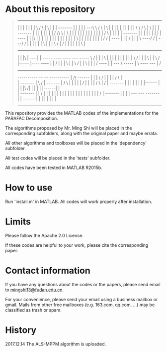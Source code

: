 # About this repository
> ----------    --      --    --------          --        --      --
>|          |  |  |    |  |  |        \        /  \      |  \    |  |
>|   -------   |  |    |  |  |   ---\  \      /    \     |   \   |  |
>|  |          |  |    |  |  |  |    \  \    /      \    |    \  |  |
>|   -------   |  |    |  |  |  |    |  |   /   /\   \   |     \ |  |
>|          |  |  |    |  |  |  |    |  |  |   /  \   |  |      \|  |
>|   -------   |  |    |  |  |  |    |  |  |   ----   |  |  |\      |
>|  |          |  |    |  |  |  |    |  |  |          |  |  | \     |
>|  |          |  |    |  |  |  |    /  /  |   ----   |  |  |  \    |
>|  |          \  \----/  /  |   ---/  /   |  |    |  |  |  |   \   |
>|  |           \        /   |        /    |  |    |  |  |  |    \  |
> --             --------     --------      --      --    --      --
>
>|    | |\    |  ---  |    |  -----  ----   ----   ---  ----- \    /
>|    | | \   |   |   |    | |      |    | |        |     |    \  /
>|    | |  \  |   |   \    / |----- |----   ----    |     |     \/
>|    | |   \ |   |    \  /  |      |  \        |   |     |     /
> ----  |    \|  ---    \/    ----- |   \   ----   ---    |    /
>
>----------------------------------------------------------------------
>
> ----------    --      --    ----------   |           /\     ------
>|          |  |  \    /  |  |          |  |          /  \   |      \
>|   -------   |   \  /   |   ---    ---   |         /    \  |      |
>|  |          |    \/    |      |  |      |        /      \ |      /
>|   -------   |          |      |  |      |        |      | |------
>|          |  |  |\  /|  |      |  |      |        |------| |      \
>|   -------   |  | \/ |  |      |  |      |        |      | |      |
>|  |          |  |    |  |      |  |      |        |      | |      /
>|   -------   |  |    |  |   ---    ---    ------- |      |  ------
>|          |  |  |    |  |  |          |  
> ----------    --      --    ----------   
 
This repository provides the MATLAB codes of the implementations for the PARAFAC Decomposition.

The algorithms proposed by Mr. Ming Shi will be placed in the corresponding subfolders, along with the original paper and maybe errata. 

All other algorithms and toolboxes will be placed in the 'dependency' subfolder. 

All test codes will be placed in the 'tests' subfolder.

All codes have been tested in MATLAB R2015b.

# How to use
Run 'install.m' in MATLAB. All codes will work properly after installation. 

# Limits
Please follow the Apache 2.0 License.

If these codes are helpful to your work, please cite the corresponding paper.

# Contact information
If you have any questions about the codes or the papers, please send email to mingshi13@fudan.edu.cn. 

For your convenience, please send your email using a business mailbox or gmail. Mails from other free mailboxes (e.g. 163.com, qq.com, ...) may be classified as trash or spam.

# History
2017.12.14 The ALS-MPPM algorithm is uploaded. 
